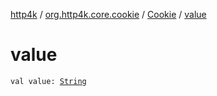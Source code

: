[http4k](../../index.md) / [org.http4k.core.cookie](../index.md) / [Cookie](index.md) / [value](./value.md)

# value

`val value: `[`String`](https://kotlinlang.org/api/latest/jvm/stdlib/kotlin/-string/index.html)
